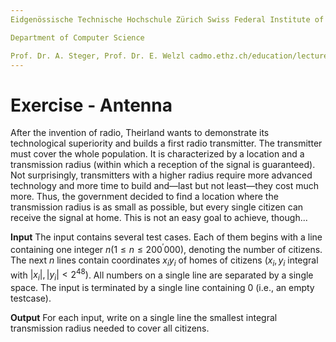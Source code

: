 ```yaml
---
Eidgenössische Technische Hochschule Zürich Swiss Federal Institute of Technology Zurich Algorithms Lab HS22

Department of Computer Science

Prof. Dr. A. Steger, Prof. Dr. E. Welzl cadmo.ethz.ch/education/lectures/HS22/algolab
---
```


# Exercise - Antenna

After the invention of radio, Theirland wants to demonstrate its technological superiority and builds a first radio transmitter. The transmitter must cover the whole population. It is characterized by a location and a transmission radius (within which a reception of the signal is guaranteed). Not surprisingly, transmitters with a higher radius require more advanced technology and more time to build and—last but not least—they cost much more. Thus, the government decided to find a location where the transmission radius is as small as possible, but every single citizen can receive the signal at home. This is not an easy goal to achieve, though...

**Input** The input contains several test cases. Each of them begins with a line containing one integer $n\left(1 \leqslant n \leqslant 200^{\prime} 000\right)$, denoting the number of citizens. The next $n$ lines contain coordinates $x_{i} y_{i}$ of homes of citizens $\left(x_{i}, y_{i}\right.$ integral with $\left.\left|x_{i}\right|,\left|y_{i}\right|<2^{48}\right)$. All numbers on a single line are separated by a single space. The input is terminated by a single line containing 0 (i.e., an empty testcase).

**Output** For each input, write on a single line the smallest integral transmission radius needed to cover all citizens.